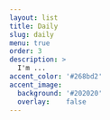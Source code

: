 ```yaml
---
layout: list
title: Daily
slug: daily
menu: true
order: 3
description: >
  I'm ...
accent_color: '#268bd2'
accent_image:
  background: '#202020'
  overlay:    false
---
```


